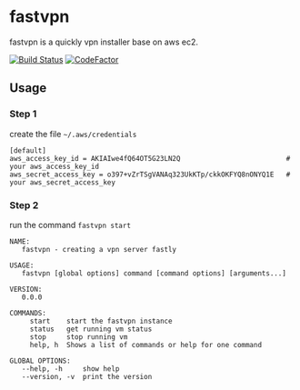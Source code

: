 # fastvpn

fastvpn is a quickly vpn installer base on aws ec2.

[![Build Status](https://travis-ci.org/Jamlee/fastvpn.svg?branch=master)](https://travis-ci.org/Jamlee/fastvpn)
[![CodeFactor](https://www.codefactor.io/repository/github/jamlee/fastvpn/badge)](https://www.codefactor.io/repository/github/jamlee/fastvpn)

## Usage

### Step 1

create the file `~/.aws/credentials`

```
[default]
aws_access_key_id = AKIAIwe4fQ64OT5G23LN2Q                          # your aws_access_key_id
aws_secret_access_key = o397+vZrTSgVANAq323UkKTp/ckkOKFYQ8nONYQ1E   # your aws_secret_access_key
```

### Step 2

run the command `fastvpn start`

```
NAME:
   fastvpn - creating a vpn server fastly

USAGE:
   fastvpn [global options] command [command options] [arguments...]

VERSION:
   0.0.0

COMMANDS:
     start    start the fastvpn instance
     status   get running vm status
     stop     stop running vm
     help, h  Shows a list of commands or help for one command

GLOBAL OPTIONS:
   --help, -h     show help
   --version, -v  print the version
```
